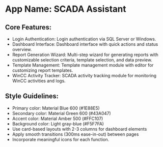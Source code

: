 # **App Name**: SCADA Assistant

## Core Features:

- Login Authentication: Login authentication via SQL Server or Windows.
- Dashboard Interface: Dashboard interface with quick actions and status overview.
- Report Generation Wizard: Multi-step wizard for generating reports with customizable selection criteria, template selection, and data preview.
- Template Management: Template management module with editor for customizing report templates.
- WinCC Activity Tracker: SCADA activity tracking module for monitoring WinCC activities and logs.

## Style Guidelines:

- Primary color: Material Blue 600 (#1E88E5)
- Secondary color: Material Green 600 (#43A047)
- Accent color: Material Amber 500 (#FFC107)
- Background color: Light gray-blue (#F5F7FA)
- Use card-based layouts with 2-3 columns for dashboard elements
- Apply smooth transitions (300ms ease-in-out) between pages
- Incorporate meaningful icons for each function. 